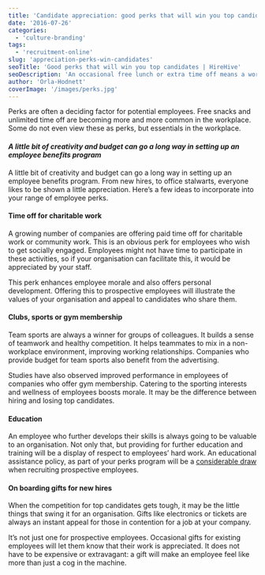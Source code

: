 ```yaml
---
title: 'Candidate appreciation: good perks that will win you top candidates'
date: '2016-07-26'
categories:
  - 'culture-branding'
tags:
  - 'recruitment-online'
slug: 'appreciation-perks-win-candidates'
seoTitle: 'Good perks that will win you top candidates | HireHive'
seoDescription: 'An occasional free lunch or extra time off means a world to candidates. What good perks will convince people to join your organisation?'
author: 'Orla-Hodnett'
coverImage: '/images/perks.jpg'
---
```


Perks are often a deciding factor for potential employees. Free snacks and unlimited time off are becoming more and more common in the workplace. Some do not even view these as perks, but essentials in the workplace.

#### _A little bit of creativity and budget can go a long way in setting up an employee benefits program_

A little bit of creativity and budget can go a long way in setting up an employee benefits program. From new hires, to office stalwarts, everyone likes to be shown a little appreciation. Here’s a few ideas to incorporate into your range of employee perks.

#### **Time off for charitable work**

A growing number of companies are offering paid time off for charitable work or community work. This is an obvious perk for employees who wish to get socially engaged. Employees might not have time to participate in these activities, so if your organisation can facilitate this, it would be appreciated by your staff.

This perk enhances employee morale and also offers personal development. Offering this to prospective employees will illustrate the values of your organisation and appeal to candidates who share them.

#### **Clubs, sports or gym membership**

Team sports are always a winner for groups of colleagues. It builds a sense of teamwork and healthy competition. It helps teammates to mix in a non-workplace environment, improving working relationships. Companies who provide budget for team sports also benefit from the advertising.

Studies have also observed improved performance in employees of companies who offer gym membership. Catering to the sporting interests and wellness of employees boosts morale. It may be the difference between hiring and losing top candidates.

#### **Education**

An employee who further develops their skills is always going to be valuable to an organisation. Not only that, but providing for further education and training will be a display of respect to employees’ hard work. An educational assistance policy, as part of your perks program will be a [considerable draw](http://www.forbes.com/sites/moneybuilder/2012/07/20/tuition-reimbursement-a-benefit-for-some-employees-and-employers/#2374b6c67b91) when recruiting prospective employees.

#### **On boarding gifts for new hires**

When the competition for top candidates gets tough, it may be the little things that swing it for an organisation. Gifts like electronics or tickets are always an instant appeal for those in contention for a job at your company.

It’s not just one for prospective employees. Occasional gifts for existing employees will let them know that their work is appreciated. It does not have to be expensive or extravagant: a gift will make an employee feel like more than just a cog in the machine.
